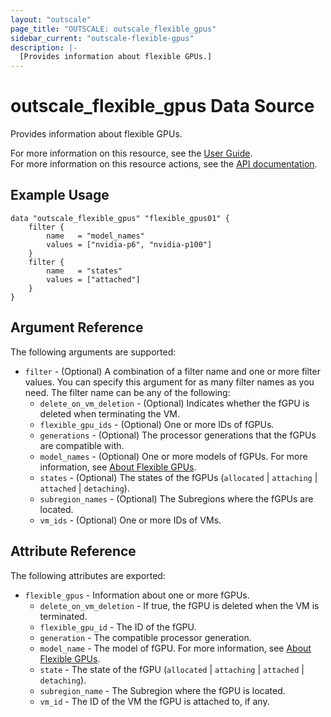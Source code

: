 ```yaml
---
layout: "outscale"
page_title: "OUTSCALE: outscale_flexible_gpus"
sidebar_current: "outscale-flexible-gpus"
description: |-
  [Provides information about flexible GPUs.]
---
```


# outscale_flexible_gpus Data Source

Provides information about flexible GPUs.

For more information on this resource, see the [User Guide](https://docs.outscale.com/en/userguide/About-Flexible-GPUs.html).  
For more information on this resource actions, see the [API documentation](https://docs.outscale.com/api#3ds-outscale-api-flexiblegpu).

## Example Usage

```hcl
data "outscale_flexible_gpus" "flexible_gpus01" {
    filter {
        name   = "model_names"
        values = ["nvidia-p6", "nvidia-p100"]
    }
    filter {
        name   = "states"
        values = ["attached"]
    }
}
```

## Argument Reference

The following arguments are supported:

* `filter` - (Optional) A combination of a filter name and one or more filter values. You can specify this argument for as many filter names as you need. The filter name can be any of the following:
    * `delete_on_vm_deletion` - (Optional) Indicates whether the fGPU is deleted when terminating the VM.
    * `flexible_gpu_ids` - (Optional) One or more IDs of fGPUs.
    * `generations` - (Optional) The processor generations that the fGPUs are compatible with.
    * `model_names` - (Optional) One or more models of fGPUs. For more information, see [About Flexible GPUs](https://docs.outscale.com/en/userguide/About-Flexible-GPUs.html).
    * `states` - (Optional) The states of the fGPUs (`allocated` \| `attaching` \| `attached` \| `detaching`).
    * `subregion_names` - (Optional) The Subregions where the fGPUs are located.
    * `vm_ids` - (Optional) One or more IDs of VMs.

## Attribute Reference

The following attributes are exported:

* `flexible_gpus` - Information about one or more fGPUs.
    * `delete_on_vm_deletion` - If true, the fGPU is deleted when the VM is terminated.
    * `flexible_gpu_id` - The ID of the fGPU.
    * `generation` - The compatible processor generation.
    * `model_name` - The model of fGPU. For more information, see [About Flexible GPUs](https://docs.outscale.com/en/userguide/About-Flexible-GPUs.html).
    * `state` - The state of the fGPU (`allocated` \| `attaching` \| `attached` \| `detaching`).
    * `subregion_name` - The Subregion where the fGPU is located.
    * `vm_id` - The ID of the VM the fGPU is attached to, if any.
